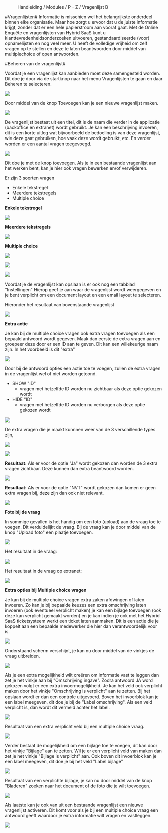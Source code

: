 <properties>
	<page>
		<title>Vragenlijst beheren</title>
	</page>
	<menu>
		<position>Handleiding / Modules / P - Z / Vragenlijst</position> 
		<title>Vragenlijst beheren</title>
	<sort>B</sort>
	</menu>
</properties>


#Vragenlijsten#
<description>Informatie is misschien wel het belangrijkste onderdeel binnen elke organisatie. Maar hoe zorgt u ervoor dat u de juiste informatie krijgt, zonder dat er een hele papierstroom aan vooraf gaat.
Met de Online Enquête en vragenlijsten van Hybrid SaaS kunt u klanttevredenheidsonderzoeken uitvoeren, gestandaardiseerde (voor) opnamelijsten en nog veel meer. U heeft de volledige vrijheid om zelf vragen op te stellen en deze te laten beantwoorden door middel van multiplechoice of open antwoorden.
</description>

#Beheren van de vragenlijst#

Voordat je een vragenlijst kan aanbieden moet deze samengesteld worden. Dit doe je door  via de startknop naar het menu Vragenlijsten te gaan en daar Beheren te selecteren. 

![](images/vragenlijst-beheer.jpg) 

Door middel van de knop Toevoegen kan je een nieuwe vragenlijst maken. 

![](images/toevoegen.jpg) 

De vragenlijst bestaat uit een titel, dit is de naam die verder in de applicatie (backoffice en extranet) wordt gebruikt. Je kan een beschrijving invoeren, dit is een korte uitleg wat bijvoorbeeld de bedoeling is van deze vragenlijst, wie deze gaat gebruiken, hoe vaak deze wordt gebruikt, etc.
En verder worden er een aantal vragen toegevoegd.  

![](images/vragenlijst-beheer-toevoegen.jpg)

Dit doe je met de knop toevoegen. Als je in een bestaande vragenlijst aan het werken bent, kan je hier ook vragen bewerken en/of verwijderen.

Er zijn 3 soorten vragen 

- Enkele tekstregel
- Meerdere tekstregels
- Multiple choice

**Enkele tekstregel**

![](images/vragenlijst-beheer-1-tekstregel.jpg) 

**Meerdere tekstregels**

![](images/vragenlijst-beheer-meer-tekstregels.jpg) 

**Multiple choice**

![](images/vragenlijst-beheer-multiplechoice.jpg) 

![](images/vragenlijst-beheer-multiplechoice-antw.jpg)

![](images/vragenlijst-beheer-instellingen.jpg)

Voordat je de vragenlijst kan opslaan is er ook nog een tabblad "Instellingen" Hierop geef je aan waar de vragenlijst wordt weergegeven en je bent verplicht om een document layout en een email layout te selecteren.


Hieronder het resultaat van bovenstaande vragenlijst
 
![](images/vragenlijst-resultaat.jpg)

**Extra actie**

Je kan bij de multiple choice vragen ook extra vragen toevoegen als een bepaald antwoord wordt gegeven.
Maak dan eerste de extra vragen aan en groepeer deze door er een ID aan te geven. Dit kan een willekeurige naam zijn. In het voorbeeld is dit "extra"

![](images/vragenlijst-beheer-extra.jpg)

Door bij de antwoord opties een actie toe te voegen, zullen de extra vragen in de vragenlijst wel of niet worden getoond. 


- SHOW "ID"
	- vragen met hetzelfde ID worden nu zichtbaar als deze optie gekozen wordt
- HIDE "ID" 
	- vragen met hetzelfde ID worden nu verborgen als deze optie gekozen wordt

![](images/vragenlijst-beheer-extra-1.jpg)

De extra vragen die je maakt kunnnen weer van de 3 verschillende types zijn,   

![](images/vragenlijst-beheer-extra-vraag.jpg) 

![](images/vragenlijst-beheer-extra-vraag-1.jpg)

**Resultaat:** Als er voor de optie "Ja" wordt gekozen dan worden de 3 extra vragen zichtbaar. Deze kunnen dan extra beantwoord worden.

![](images/vragenlijst-beheer-extra-show.jpg)

**Resultaat:** Als er voor de optie "NVT" wordt gekozen dan komen er geen extra vragen bij, deze zijn dan ook niet relevant.  

![](images/vragenlijst-beheer-extra-hide.jpg)        

**Foto bij de vraag**

In sommige gevallen is het handig om een foto (upload) aan de vraag toe te voegen. Dit verduidelijkt de vraag.
Bij de vraag kan je door middel van de knop "Upload foto" een plaatje toevoegen. 

![](images/vragenlijst-foto-upload.jpg)

Het resultaat in de vraag:

![](images/vragenlijst-foto-upload-1.jpg)  

Het resultaat in de vraag op extranet:

![](images/vragenlijst-foto-upload-2.jpg)  

**Extra opties bij Multiple choice vragen**

Je kan bij de multiple choice vragen extra zaken afdwingen of laten invoeren. Zo kan je bij bepaalde keuzes een extra omschrijving laten invoeren (ook eventueel verplicht maken) je kan een bijlage toevoegen (ook deze kan verplicht gemaakt worden) en je kan indien je ook met het Hybrid SaaS ticketsysteem werkt een ticket laten aanmaken. Dit is een actie die je koppelt aan een bepaalde medewerker die hier dan verantwoordelijk voor is. 

![](images/vragenlijst-mc-extra.jpg)

Onderstaand scherm verschijnt, je kan nu door middel van de vinkjes de vraag uitbreiden.

![](images/vragenlijst-mc-optie.jpg)

Als je een extra mogelijkheid wilt creëren om informatie vast te leggen dan zet je het vinkje aan bij "Omschrijving ingave". Zodra antwoord JA word gekozen volgt er een extra invoermogelijkheid. Je kan het veld ook verplicht maken door het vinkje "Omschrijving is verplicht" aan te zetten. Bij het opslaan wordt er dan een controle uitgevoerd. 
Boven het invoerblok kan je een label meegeven, dit doe je bij de "Label omschrijving". Als een veld verplicht is, dan wordt dit vermeld achter het label. 


![](images/vragenlijst-mc-omschrijving-1.jpg)        

Resultaat van een extra verplicht veld bij een multiple choice vraag.

![](images/vragenlijst-mc-omschrijving.jpg)
  
Verder bestaat de mogelijkheid om een bijlage toe te voegen, dit kan door het vinkje "Bijlage" aan te zetten. Wil je er een verplicht veld van maken dan zet je het vinkje "Bijlage is verplicht" aan.
Ook boven dit invoerblok kan je een label meegeven, dit doe je bij het veld "Label bijlage" 

![](images/vragenlijst-mc-bijlage.jpg)  

Resultaat van een verplichte bijlage, je kan nu door middel van de knop "Bladeren" zoeken naar het document of de foto die je wilt toevoegen. 

![](images/vragenlijst-mc-bijlage-1.jpg)  

Als laatste kan je ook van uit een bestaande vragenlijst een nieuwe vragenlijst activeren. Dit komt voor als je bij een multiple choice vraag een antwoord geeft waardoor je extra informatie wilt vragen en vastleggen.

![](images/vragenlijst-mc-vragenlijst.jpg)      